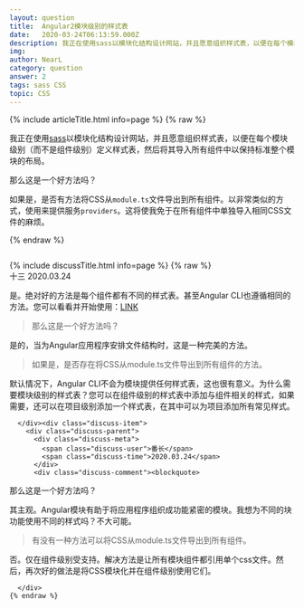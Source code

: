 ```yaml
---
layout: question
title:  Angular2模块级别的样式表
date:   2020-03-24T06:13:59.000Z
description: 我正在使用sass以模块化结构设计网站，并且愿意组织样式表，以便在每个模块级别（而不是组件级别）定义样式表，然后将其导入所有组件中以保持标准整个模块的布局...
img: 
author: NearL
category: question
answer: 2
tags: sass CSS
topic: CSS
---
```

<div class="article-root">
  <div class="article">
    {% include articleTitle.html info=page %}
    {% raw %}
    <div class="article-content"><p><font style="vertical-align: inherit;"><font style="vertical-align: inherit;">我正在使用</font></font><a href="/questions/tagged/sass" class="post-tag" title="显示标记为“ sass”的问题" rel="tag"><font style="vertical-align: inherit;"><font style="vertical-align: inherit;">sass</font></font></a><font style="vertical-align: inherit;"><font style="vertical-align: inherit;">以模块化结构设计网站，</font><font style="vertical-align: inherit;">并且愿意组织样式表，以便在每个模块级别（而不是组件级别）定义样式表，然后将其导入所有组件中以保持标准整个模块的布局。</font></font></p>

<p><font style="vertical-align: inherit;"><font style="vertical-align: inherit;">那么这是一个好方法吗？ </font></font></p>

<p><font style="vertical-align: inherit;"><font style="vertical-align: inherit;">如果是，是否有方法将CSS从</font></font><code>module.ts</code><font style="vertical-align: inherit;"><font style="vertical-align: inherit;">文件</font><font style="vertical-align: inherit;">导出</font><font style="vertical-align: inherit;">到所有组件。</font><font style="vertical-align: inherit;">以非常类似的方式，使用来提供服务</font></font><code>providers</code><font style="vertical-align: inherit;"><font style="vertical-align: inherit;">。</font><font style="vertical-align: inherit;">这将使我免于在所有组件中单独导入相同CSS文件的麻烦。</font></font></p></div>
    {% endraw %}
  </div>
  <p style="height: 0;width:0;overflow: hidden;"> 第3355篇《Angular2模块级别的样式表》来自Winter(https://github.com/aiyld/aiyld.github.io)的站点</p>
  <div class="discuss-wrapper">
    {% include discussTitle.html info=page %}
    {% raw %}
    <div class="discuss-item">
        <div class="discuss-parent">
          <div class="discuss-meta">
            <span class="discuss-user">十三</span>
            <span class="discuss-time">2020.03.24</span>
          </div>
          <div class="discuss-comment"><p><font style="vertical-align: inherit;"><font style="vertical-align: inherit;">是。</font><font style="vertical-align: inherit;">绝对好的方法是每个组件都有不同的样式表。</font><font style="vertical-align: inherit;">甚至Angular CLI也遵循相同的方法。</font><font style="vertical-align: inherit;">您可以看看并开始使用：</font></font><a href="https://cli.angular.io/" rel="nofollow noreferrer"><font style="vertical-align: inherit;"><font style="vertical-align: inherit;">LINK</font></font></a></p>

<blockquote>
  <p><font style="vertical-align: inherit;"><font style="vertical-align: inherit;">那么这是一个好方法吗？</font></font></p>
</blockquote>

<p><font style="vertical-align: inherit;"><font style="vertical-align: inherit;">是的，当为Angular应用程序安排文件结构时，这是一种完美的方法。</font></font></p>

<blockquote>
  <p><font style="vertical-align: inherit;"><font style="vertical-align: inherit;">如果是，是否存在将CSS从module.ts文件导出到所有组件的方法。</font></font></p>
</blockquote>

<p><font style="vertical-align: inherit;"><font style="vertical-align: inherit;">默认情况下，Angular CLI不会为模块提供任何样式表，这也很有意义。</font><font style="vertical-align: inherit;">为什么需要模块级别的样式表？</font><font style="vertical-align: inherit;">您可以在组件级别的样式表中添加与组件​​相关的样式，如果需要，还可以在项目级别添加一个样式表，在其中可以为项目添加所有常见样式。</font></font></p></div>
        </div>
        
      </div><div class="discuss-item">
        <div class="discuss-parent">
          <div class="discuss-meta">
            <span class="discuss-user">番长</span>
            <span class="discuss-time">2020.03.24</span>
          </div>
          <div class="discuss-comment"><blockquote>
  <p><font style="vertical-align: inherit;"><font style="vertical-align: inherit;">那么这是一个好方法吗？</font></font></p>
</blockquote>

<p><font style="vertical-align: inherit;"><font style="vertical-align: inherit;">其主观。</font><font style="vertical-align: inherit;">Angular模块有助于将应用程序组织成功能紧密的模块。</font><font style="vertical-align: inherit;">我想为不同的块功能使用不同的样式吗？</font><font style="vertical-align: inherit;">不大可能。</font></font></p>

<blockquote>
  <p><font style="vertical-align: inherit;"><font style="vertical-align: inherit;">有没有一种方法可以将CSS从module.ts文件导出到所有组件。</font></font></p>
</blockquote>

<p><font style="vertical-align: inherit;"><font style="vertical-align: inherit;">否。仅在组件级别受支持。</font><font style="vertical-align: inherit;">解决方法是让所有模块组件都引用单个css文件。</font><font style="vertical-align: inherit;">然后，再次好的做法是将CSS模块化并在组件级别使用它们。</font></font></p></div>
        </div>
        
      </div>
    {% endraw %}
  </div>
<div>
